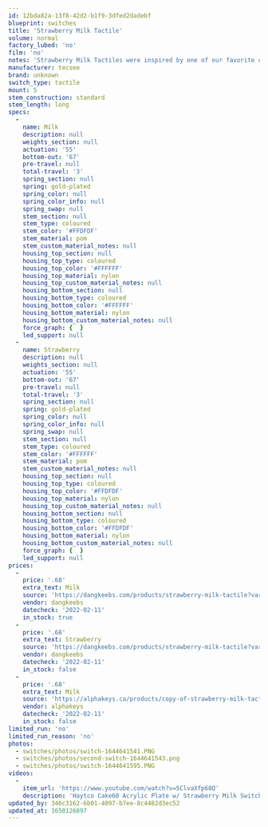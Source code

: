 ```yaml
---
id: 12bda82a-13f8-42d2-b1f9-3dfed2dadebf
blueprint: switches
title: 'Strawberry Milk Tactile'
volume: normal
factory_lubed: 'no'
film: 'no'
notes: 'Strawberry Milk Tactiles were inspired by one of our favorite childhood treats. They feature their own collectible milk bottle packaging, and a new medium-high tactile mold from Tecsee. The tactile event starts with minimal pre-travel, continues with a sharp tactile bump, and ends with the distinct sound signature of a long pole stem. Take the plunge to enjoy this refreshing typing experience – you may get hooked! - Dangkeebs'
manufacturer: tecsee
brand: unknown
switch_type: tactile
mount: 5
stem_construction: standard
stem_length: long
specs:
  -
    name: Milk
    description: null
    weights_section: null
    actuation: '55'
    bottom-out: '67'
    pre-travel: null
    total-travel: '3'
    spring_section: null
    spring: gold-plated
    spring_color: null
    spring_color_info: null
    spring_swap: null
    stem_section: null
    stem_type: coloured
    stem_color: '#FFDFDF'
    stem_material: pom
    stem_custom_material_notes: null
    housing_top_section: null
    housing_top_type: coloured
    housing_top_color: '#FFFFFF'
    housing_top_material: nylon
    housing_top_custom_material_notes: null
    housing_bottom_section: null
    housing_bottom_type: coloured
    housing_bottom_color: '#FFFFFF'
    housing_bottom_material: nylon
    housing_bottom_custom_material_notes: null
    force_graph: {  }
    led_support: null
  -
    name: Strawberry
    description: null
    weights_section: null
    actuation: '55'
    bottom-out: '67'
    pre-travel: null
    total-travel: '3'
    spring_section: null
    spring: gold-plated
    spring_color: null
    spring_color_info: null
    spring_swap: null
    stem_section: null
    stem_type: coloured
    stem_color: '#FFFFFF'
    stem_material: pom
    stem_custom_material_notes: null
    housing_top_section: null
    housing_top_type: coloured
    housing_top_color: '#FFDFDF'
    housing_top_material: nylon
    housing_top_custom_material_notes: null
    housing_bottom_section: null
    housing_bottom_type: coloured
    housing_bottom_color: '#FFDFDF'
    housing_bottom_material: nylon
    housing_bottom_custom_material_notes: null
    force_graph: {  }
    led_support: null
prices:
  -
    price: '.68'
    extra_text: Milk
    source: 'https://dangkeebs.com/products/strawberry-milk-tactile?variant=42216503836893'
    vendor: dangkeebs
    datecheck: '2022-02-11'
    in_stock: true
  -
    price: '.68'
    extra_text: Strawberry
    source: 'https://dangkeebs.com/products/strawberry-milk-tactile?variant=42216503804125'
    vendor: dangkeebs
    datecheck: '2022-02-11'
    in_stock: false
  -
    price: '.68'
    extra_text: Milk
    source: 'https://alphakeys.ca/products/copy-of-strawberry-milk-tactile'
    vendor: alphakeys
    datecheck: '2022-02-11'
    in_stock: false
limited_run: 'no'
limited_run_reason: 'no'
photos:
  - switches/photos/switch-1644641541.PNG
  - switches/photos/second-switch-1644641543.png
  - switches/photos/switch-1644641595.PNG
videos:
  -
    item_url: 'https://www.youtube.com/watch?v=5ClvaXfp68Q'
    description: 'Haytco Cake60 Acrylic Plate w/ Strawberry Milk Switches - Sound Test - Relapse'
updated_by: 346c3162-6b01-4097-b7ee-8c4482d3ec52
updated_at: 1650126897
---
```

